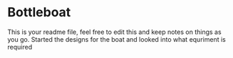 Bottleboat
==========

This is your readme file, feel free to edit this and keep notes on things as
you go.
Started the designs for the boat and looked into what equriment is required
